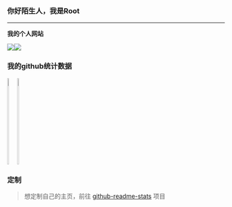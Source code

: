 ### 你好陌生人，我是Root
---- 
**我的个人网站**

<div style="display: flex;">
<a href="https://ddddddddd.top" target="_blank">
  <img align="center"  src="https://blog.ddddddddd.top/logo" />
</a>
<a href="https://blog.ddddddddd.top/" target="_blank">
  <img align="center"  src="https://blog.ddddddddd.top/logo" />
</a>
</div>

### 我的github统计数据
<div style="display: flex;">
<a href="https://github.com/FangPengbo">
  <img align="left" height="200px" width="40%" src="https://github-readme-stats.vercel.app/api?username=FangPengbo&count_private=true&show_icons=true&theme=radical" />
</a>
<a href="https://github.com/FangPengbo">
  <img align="center" height="200px" width="40%" src="https://github-readme-stats.vercel.app/api/top-langs/?username=FangPengbo&layout=compact" />
</a>
</div>

 
### 定制
> 想定制自己的主页，前往 [github-readme-stats](https://github.com/anuraghazra/github-readme-stats) 项目
